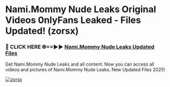 # Nami.Mommy Nude Leaks Original Videos 0nlyFans Leaked - Files Updated! (zorsx)

<h3>🔴 CLICK HERE 🌐==►► <a href="https://tinyurl.com/yc6ubb5a" rel="nofollow">Nami.Mommy Nude Leaks Updated Files</a></h3>

Get Nami.Mommy Nude Leaks and all content. Now you can access all videos and pictures of Nami.Mommy Nude Leaks. New Updated Files 2025!

[![zorsx](https://i.imgur.com/7eu0CRL.gif)](https://tinyurl.com/yc6ubb5a)
